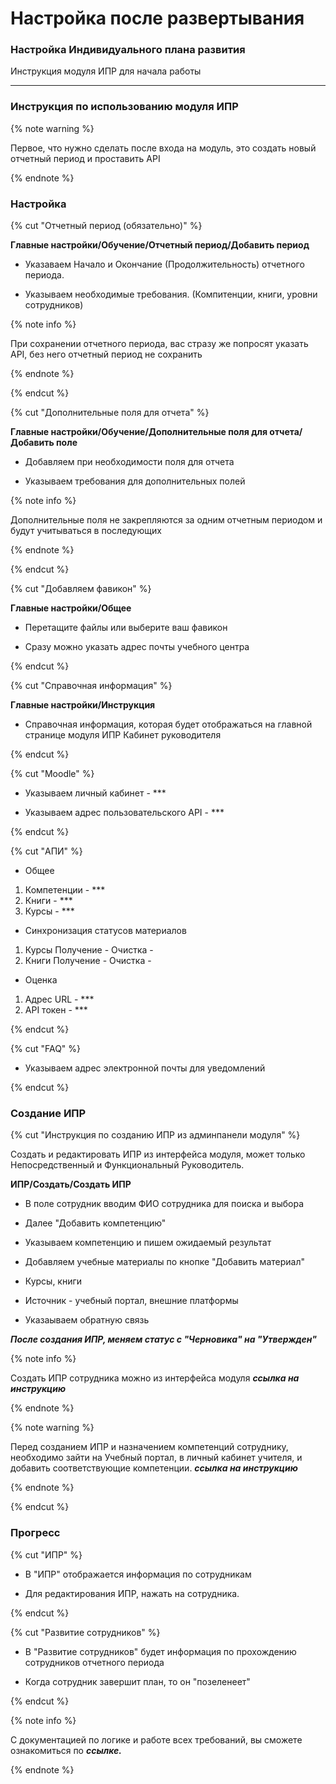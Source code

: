 # Настройка после развертывания

### Настройка Индивидуального плана развития

Инструкция модуля ИПР для начала работы

---

### Инструкция по использованию модуля ИПР

{% note warning %}

Первое, что нужно сделать после входа на модуль, это создать новый отчетный период и проставить API

{% endnote %}

### Настройка

{% cut "Отчетный период (обязательно)" %}

**Главные настройки/Обучение/Отчетный период/Добавить период**

- Указаваем Начало и Окончание (Продолжительность) отчетного периода.

- Указываем необходимые требования. (Компитенции, книги, уровни сотрудников)

{% note info %}

При сохранении отчетного периода, вас стразу же попросят указать API, без него отчетный период не сохранить

{% endnote %}

{% endcut %}

{% cut "Дополнительные поля для отчета" %}

**Главные настройки/Обучение/Дополнительные поля для отчета/Добавить поле**

- Добавляем при необходимости поля для отчета

- Указываем требования для дополнительных полей

{% note info %}

Дополнительные поля не закрепляются за одним отчетным периодом и будут учитываться в последующих

{% endnote %}

{% endcut %}

{% cut "Добавляем фавикон" %}

**Главные настройки/Общее**

- Перетащите файлы или выберите ваш фавикон 

- Сразу можно указать адрес почты учебного центра

{% endcut %}

{% cut "Справочная информация" %}

**Главные настройки/Инструкция**

- Справочная информация, которая будет отображаться на главной странице модуля ИПР Кабинет руководителя

{% endcut %}

{% cut "Moodle" %}

- Указываем личный кабинет - ***

- Указываем адрес пользовательского API - ***

{% endcut %}

{% cut "АПИ" %}

- Общее

1. Компетенции - ***
1. Книги - ***
1. Курсы - ***

- Синхронизация статусов материалов

1. Курсы
Получение - 
Очистка - 
1. Книги
Получение - 
Очистка - 

- Оценка

1. Адрес URL - ***
1. API токен - ***

{% endcut %}

{% cut "FAQ" %}

- Указываем адрес электронной почты для уведомлений

{% endcut %}

### Создание ИПР

{% cut "Инструкция по созданию ИПР из админпанели модуля" %}


Создать и редактировать ИПР из интерфейса модуля, может только Непосредственный и Функциональный Руководитель.

**ИПР/Создать/Создать ИПР**

- В поле сотрудник вводим ФИО сотрудника для поиска и выбора

- Далее "Добавить компетенцию"

- Указываем компетенцию и пишем ожидаемый результат

- Добавляем учебные материалы по кнопке "Добавить материал"

- Курсы, книги

- Источник - учебный портал, внешние платформы

- Указаываем обратную связь

***После создания ИПР, меняем статус с "Черновика" на "Утвержден"***

{% note info %}

Создать ИПР сотрудника можно из интерфейса модуля ***ссылка на инструкцию***

{% endnote %}

{% note warning %}

Перед созданием ИПР и назначением компетенций сотруднику, необходимо зайти на Учебный портал, в личный кабинет учителя, и добавить соответствующие компетенции. ***ссылка на инструкцию***

{% endnote %}

{% endcut %}

### Прогресс

{% cut "ИПР" %}

- В "ИПР" отображается информация по сотрудникам

- Для редактирования ИПР, нажать на сотрудника. 

{% endcut %}

{% cut "Развитие сотрудников" %}

- В "Развитие сотрудников" будет информация по прохождению сотрудников отчетного периода

- Когда сотрудник завершит план, то он "позеленеет"

{% endcut %}

{% note info %}

С документацией по логике и работе всех требований, вы сможете ознакомиться по ***ссылке.***

{% endnote %}
